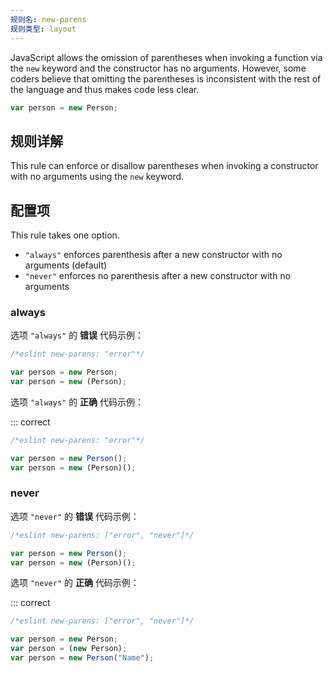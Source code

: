 ```yaml
---
规则名: new-parens
规则类型: layout
---
```




JavaScript allows the omission of parentheses when invoking a function via the `new` keyword and the constructor has no arguments. However, some coders believe that omitting the parentheses is inconsistent with the rest of the language and thus makes code less clear.

```js
var person = new Person;
```

## 规则详解

This rule can enforce or disallow parentheses when invoking a constructor with no arguments using the `new` keyword.

## 配置项

This rule takes one option.

* `"always"` enforces parenthesis after a new constructor with no arguments (default)
* `"never"` enforces no parenthesis after a new constructor with no arguments

### always

选项 `"always"` 的 **错误** 代码示例：



```js
/*eslint new-parens: "error"*/

var person = new Person;
var person = new (Person);
```

选项 `"always"` 的 **正确** 代码示例：

::: correct

```js
/*eslint new-parens: "error"*/

var person = new Person();
var person = new (Person)();
```

### never

选项 `"never"` 的 **错误** 代码示例：



```js
/*eslint new-parens: ["error", "never"]*/

var person = new Person();
var person = new (Person)();
```

选项 `"never"` 的 **正确** 代码示例：

::: correct

```js
/*eslint new-parens: ["error", "never"]*/

var person = new Person;
var person = (new Person);
var person = new Person("Name");
```
